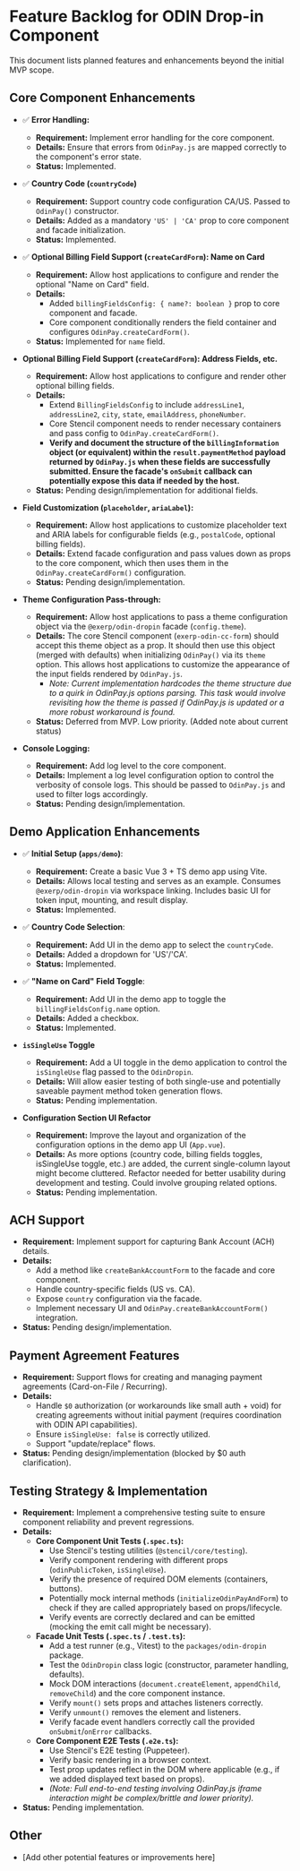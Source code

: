 # Feature Backlog for ODIN Drop-in Component

This document lists planned features and enhancements beyond the initial MVP scope.

## Core Component Enhancements

*   ✅ **Error Handling:** 
    *   **Requirement:** Implement error handling for the core component.
    *   **Details:** Ensure that errors from `OdinPay.js` are mapped correctly to the component's error state.
    *   **Status:** Implemented.

*   ✅ **Country Code (`countryCode`)**
    *   **Requirement:** Support country code configuration CA/US. Passed to `OdinPay()` constructor.
    *   **Details:** Added as a mandatory `'US' | 'CA'` prop to core component and facade initialization.
    *   **Status:** Implemented.

*   ✅ **Optional Billing Field Support (`createCardForm`): Name on Card**
    *   **Requirement:** Allow host applications to configure and render the optional "Name on Card" field.
    *   **Details:**
        *   Added `billingFieldsConfig: { name?: boolean }` prop to core component and facade.
        *   Core component conditionally renders the field container and configures `OdinPay.createCardForm()`.
    *   **Status:** Implemented for `name` field.

*   **Optional Billing Field Support (`createCardForm`): Address Fields, etc.**
    *   **Requirement:** Allow host applications to configure and render other optional billing fields.
    *   **Details:**
        *   Extend `BillingFieldsConfig` to include `addressLine1`, `addressLine2`, `city`, `state`, `emailAddress`, `phoneNumber`.
        *   Core Stencil component needs to render necessary containers and pass config to `OdinPay.createCardForm()`.
        *   **Verify and document the structure of the `billingInformation` object (or equivalent) within the `result.paymentMethod` payload returned by `OdinPay.js` when these fields are successfully submitted. Ensure the facade's `onSubmit` callback can potentially expose this data if needed by the host.** 
    *   **Status:** Pending design/implementation for additional fields.

*   **Field Customization (`placeholder`, `ariaLabel`):**
    *   **Requirement:** Allow host applications to customize placeholder text and ARIA labels for configurable fields (e.g., `postalCode`, optional billing fields).
    *   **Details:** Extend facade configuration and pass values down as props to the core component, which then uses them in the `OdinPay.createCardForm()` configuration.
    *   **Status:** Pending design/implementation.

*   **Theme Configuration Pass-through:**
    *   **Requirement:** Allow host applications to pass a theme configuration object via the `@exerp/odin-dropin` facade (`config.theme`).
    *   **Details:** The core Stencil component (`exerp-odin-cc-form`) should accept this theme object as a prop. It should then use this object (merged with defaults) when initializing `OdinPay()` via its `theme` option. This allows host applications to customize the appearance of the input fields rendered by `OdinPay.js`.
        *   *Note: Current implementation hardcodes the theme structure due to a quirk in OdinPay.js options parsing. This task would involve revisiting how the theme is passed if OdinPay.js is updated or a more robust workaround is found.*
    *   **Status:** Deferred from MVP. Low priority. (Added note about current status)

*  **Console Logging:**
    *   **Requirement:** Add log level to the core component.
    *   **Details:** Implement a log level configuration option to control the verbosity of console logs. This should be passed to `OdinPay.js` and used to filter logs accordingly.
    *   **Status:** Pending design/implementation.

## Demo Application Enhancements

*   ✅ **Initial Setup (`apps/demo`)**:
    *   **Requirement:** Create a basic Vue 3 + TS demo app using Vite.
    *   **Details:** Allows local testing and serves as an example. Consumes `@exerp/odin-dropin` via workspace linking. Includes basic UI for token input, mounting, and result display.
    *   **Status:** Implemented.

*   ✅ **Country Code Selection**:
    *   **Requirement:** Add UI in the demo app to select the `countryCode`.
    *   **Details:** Added a dropdown for 'US'/'CA'.
    *   **Status:** Implemented.

*   ✅ **"Name on Card" Field Toggle**:
    *   **Requirement:** Add UI in the demo app to toggle the `billingFieldsConfig.name` option.
    *   **Details:** Added a checkbox.
    *   **Status:** Implemented.

*   **`isSingleUse` Toggle**
    *   **Requirement:** Add a UI toggle in the demo application to control the `isSingleUse` flag passed to the `OdinDropin`.
    *   **Details:** Will allow easier testing of both single-use and potentially saveable payment method token generation flows.
    *   **Status:** Pending implementation.

*   **Configuration Section UI Refactor**
    *   **Requirement:** Improve the layout and organization of the configuration options in the demo app UI (`App.vue`).
    *   **Details:** As more options (country code, billing fields toggles, isSingleUse toggle, etc.) are added, the current single-column layout might become cluttered. Refactor needed for better usability during development and testing. Could involve grouping related options.
    *   **Status:** Pending implementation.

## ACH Support

*   **Requirement:** Implement support for capturing Bank Account (ACH) details.
*   **Details:**
    *   Add a method like `createBankAccountForm` to the facade and core component.
    *   Handle country-specific fields (US vs. CA).
    *   Expose `country` configuration via the facade.
    *   Implement necessary UI and `OdinPay.createBankAccountForm()` integration.
*   **Status:** Pending design/implementation.

## Payment Agreement Features

*   **Requirement:** Support flows for creating and managing payment agreements (Card-on-File / Recurring).
*   **Details:**
    *   Handle `$0` authorization (or workarounds like small auth + void) for creating agreements without initial payment (requires coordination with ODIN API capabilities).
    *   Ensure `isSingleUse: false` is correctly utilized.
    *   Support "update/replace" flows.
*   **Status:** Pending design/implementation (blocked by $0 auth clarification).

## Testing Strategy & Implementation

*   **Requirement:** Implement a comprehensive testing suite to ensure component reliability and prevent regressions.
*   **Details:**
    *   **Core Component Unit Tests (`.spec.ts`):**
        *   Use Stencil's testing utilities (`@stencil/core/testing`).
        *   Verify component rendering with different props (`odinPublicToken`, `isSingleUse`).
        *   Verify the presence of required DOM elements (containers, buttons).
        *   Potentially mock internal methods (`initializeOdinPayAndForm`) to check if they are called appropriately based on props/lifecycle.
        *   Verify events are correctly declared and can be emitted (mocking the emit call might be necessary).
    *   **Facade Unit Tests (`.spec.ts` / `.test.ts`):**
        *   Add a test runner (e.g., Vitest) to the `packages/odin-dropin` package.
        *   Test the `OdinDropin` class logic (constructor, parameter handling, defaults).
        *   Mock DOM interactions (`document.createElement`, `appendChild`, `removeChild`) and the core component instance.
        *   Verify `mount()` sets props and attaches listeners correctly.
        *   Verify `unmount()` removes the element and listeners.
        *   Verify facade event handlers correctly call the provided `onSubmit`/`onError` callbacks.
    *   **Core Component E2E Tests (`.e2e.ts`):**
        *   Use Stencil's E2E testing (Puppeteer).
        *   Verify basic rendering in a browser context.
        *   Test prop updates reflect in the DOM where applicable (e.g., if we added displayed text based on props).
        *   *(Note: Full end-to-end testing involving OdinPay.js iframe interaction might be complex/brittle and lower priority).*
*   **Status:** Pending implementation.

## Other

*   [Add other potential features or improvements here]